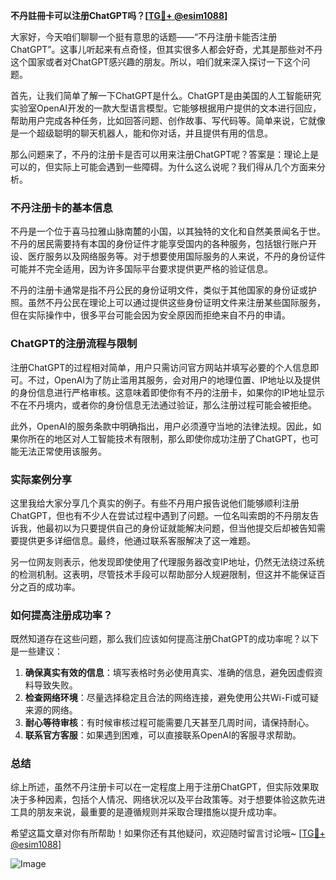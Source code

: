 **不丹註冊卡可以注册ChatGPT吗？[[TG💪+ @esim1088](https://t.me/s/esim1088)]**

大家好，今天咱们聊聊一个挺有意思的话题——“不丹注册卡能否注册ChatGPT”。这事儿听起来有点奇怪，但其实很多人都会好奇，尤其是那些对不丹这个国家或者对ChatGPT感兴趣的朋友。所以，咱们就来深入探讨一下这个问题。

首先，让我们简单了解一下ChatGPT是什么。ChatGPT是由美国的人工智能研究实验室OpenAI开发的一款大型语言模型。它能够根据用户提供的文本进行回应，帮助用户完成各种任务，比如回答问题、创作故事、写代码等。简单来说，它就像是一个超级聪明的聊天机器人，能和你对话，并且提供有用的信息。

那么问题来了，不丹的注册卡是否可以用来注册ChatGPT呢？答案是：理论上是可以的，但实际上可能会遇到一些障碍。为什么这么说呢？我们得从几个方面来分析。

### 不丹注册卡的基本信息

不丹是一个位于喜马拉雅山脉南麓的小国，以其独特的文化和自然美景闻名于世。不丹的居民需要持有本国的身份证件才能享受国内的各种服务，包括银行账户开设、医疗服务以及网络服务等。对于想要使用国际服务的人来说，不丹的身份证件可能并不完全适用，因为许多国际平台要求提供更严格的验证信息。

不丹的注册卡通常是指不丹公民的身份证明文件，类似于其他国家的身份证或护照。虽然不丹公民在理论上可以通过提供这些身份证明文件来注册某些国际服务，但在实际操作中，很多平台可能会因为安全原因而拒绝来自不丹的申请。

### ChatGPT的注册流程与限制

注册ChatGPT的过程相对简单，用户只需访问官方网站并填写必要的个人信息即可。不过，OpenAI为了防止滥用其服务，会对用户的地理位置、IP地址以及提供的身份信息进行严格审核。这意味着即使你有不丹的注册卡，如果你的IP地址显示不在不丹境内，或者你的身份信息无法通过验证，那么注册过程可能会被拒绝。

此外，OpenAI的服务条款中明确指出，用户必须遵守当地的法律法规。因此，如果你所在的地区对人工智能技术有限制，那么即使你成功注册了ChatGPT，也可能无法正常使用该服务。

### 实际案例分享

这里我给大家分享几个真实的例子。有些不丹用户报告说他们能够顺利注册ChatGPT，但也有不少人在尝试过程中遇到了问题。一位名叫索朗的不丹朋友告诉我，他最初以为只要提供自己的身份证就能解决问题，但当他提交后却被告知需要提供更多详细信息。最终，他通过联系客服解决了这一难题。

另一位网友则表示，他发现即使使用了代理服务器改变IP地址，仍然无法绕过系统的检测机制。这表明，尽管技术手段可以帮助部分人规避限制，但这并不能保证百分之百的成功率。

### 如何提高注册成功率？

既然知道存在这些问题，那么我们应该如何提高注册ChatGPT的成功率呢？以下是一些建议：

1. **确保真实有效的信息**：填写表格时务必使用真实、准确的信息，避免因虚假资料导致失败。
2. **检查网络环境**：尽量选择稳定且合法的网络连接，避免使用公共Wi-Fi或可疑来源的网络。
3. **耐心等待审核**：有时候审核过程可能需要几天甚至几周时间，请保持耐心。
4. **联系官方客服**：如果遇到困难，可以直接联系OpenAI的客服寻求帮助。

### 总结

综上所述，虽然不丹注册卡可以在一定程度上用于注册ChatGPT，但实际效果取决于多种因素，包括个人情况、网络状况以及平台政策等。对于想要体验这款先进工具的朋友来说，最重要的是遵循规则并采取合理措施以提升成功率。

希望这篇文章对你有所帮助！如果你还有其他疑问，欢迎随时留言讨论哦~ [[TG💪+ @esim1088](https://t.me/s/esim1088)] 

![Image](https://i.postimg.cc/4NQfJmqS/Snipaste-2025-05-13-00-14-12.png)